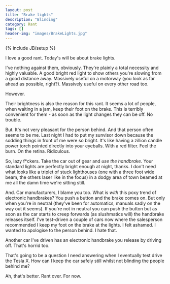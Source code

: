 ```yaml
---
layout: post
title: "Brake lights"
description: "Blinding"
category: Rant
tags: []
header-img: "images/BrakeLights.jpg"
---
```

{% include JB/setup %}

I love a good rant.  Today's will be about brake lights.

I've nothing against them, obviously.  They're plainly a total necessity and highly valuable.  A good bright red light to show others you're slowing from a good distance away.  Massively useful on a motorway (you look as far ahead as possible, right?).  Massively useful on every other road too.

However.

Their brightness is also the reason for this rant.  It seems a lot of people, when waiting in a jam, keep their foot on the brake.  This is terribly convenient for them - as soon as the light changes they can be off.  No trouble.

But.  It's not very pleasant for the person behind.  And that person often seems to be me.  Last night I had to put my sunvisor down because the sodding things in front of me were so bright.  It's like having a zillion candle power torch pointed directly into your eyeballs.  With a red filter.  Feel the burn.  On the retina.  Ridiculous.

So, lazy f*ckers.  Take the car out of gear and *use the handbrake*.  Your standard lights are perfectly bright enough at night, thanks.  I don't need what looks like a triplet of stuck lighthouses (one with a three foot wide beam, the others laser like in the focus) in a dodgy area of town beamed at me all the damn time we're sitting still.

And.  Car manufacturers, I blame you too.  What is _with_ this poxy trend of electronic handbrakes?  You push a button and the brake comes on.  But only when you're in neutral (they've been for automatics, manuals sadly on the way out it seems).  If you're not in neutral you can push the button but as soon as the car starts to creep forwards (as slushmatics will) the handbrake releases itself.  I've test-driven a couple of cars now where the salesperson recommended I keep my foot on the brake at the lights.  I felt ashamed.  I wanted to apologise to the person behind.  I hate that.

Another car I've driven has an electronic handbrake you release by driving off.  That's horrid too.

That's going to be a question I need answering when I eventually test drive the Tesla X.  How can I keep the car safely still whilst not blinding the people behind me?

Ah, that's better.  Rant over.  For now.